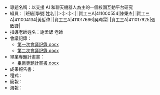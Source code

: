 - 專題名稱：以支援 AI 和聊天機器人為主的一個校園互動平台研究
- 組員：
  |班級|學號|姓名|
  |:-:|:-:|:-:|
  |資工三A|411000554|陳秉杰|
  |資工三A|411004134|黃哲偉|
  |資工三A|411017666|吳昀霖|
  |資工三A|411017925|張致鏇|
- 指導老師姓名：謝孟諺 老師
- 會議記錄：
  - [第一次會議記錄.docx](https://github.com/xiaojie4082/2024/blob/main/Discord%EF%BC%8C%E5%9C%A8%E6%A0%A1%E5%9C%92%E6%80%8E%E9%BA%BC%E7%8E%A9%EF%BC%9F%E6%89%93%E9%80%A0%E5%85%A8%E5%8F%B0%E6%9C%80%E5%A4%A7%E7%9A%84Discord%E6%A0%A1%E5%9C%92%E7%A4%BE%E7%BE%A4%EF%BC%81/%E7%AC%AC%E4%B8%80%E6%AC%A1%E6%9C%83%E8%AD%B0%E8%A8%98%E9%8C%84.pdf)
  - [第二次會議記錄.docx](https://github.com/xiaojie4082/2024/blob/main/Discord%EF%BC%8C%E5%9C%A8%E6%A0%A1%E5%9C%92%E6%80%8E%E9%BA%BC%E7%8E%A9%EF%BC%9F%E6%89%93%E9%80%A0%E5%85%A8%E5%8F%B0%E6%9C%80%E5%A4%A7%E7%9A%84Discord%E6%A0%A1%E5%9C%92%E7%A4%BE%E7%BE%A4%EF%BC%81/%E7%AC%AC%E4%BA%8C%E6%AC%A1%E6%9C%83%E8%AD%B0%E8%A8%98%E9%8C%84.pdf)
- 畢業專題計畫書：
  - [畢業專題計畫書.docx](https://github.com/xiaojie4082/2024/blob/main/Discord%EF%BC%8C%E5%9C%A8%E6%A0%A1%E5%9C%92%E6%80%8E%E9%BA%BC%E7%8E%A9%EF%BC%9F%E6%89%93%E9%80%A0%E5%85%A8%E5%8F%B0%E6%9C%80%E5%A4%A7%E7%9A%84Discord%E6%A0%A1%E5%9C%92%E7%A4%BE%E7%BE%A4%EF%BC%81/%E7%95%A2%E6%A5%AD%E5%B0%88%E9%A1%8C%E8%A8%88%E7%95%AB%E6%9B%B8.doc)
- 成果報告書：
- 程式：
- 簡報：
- 海報：
